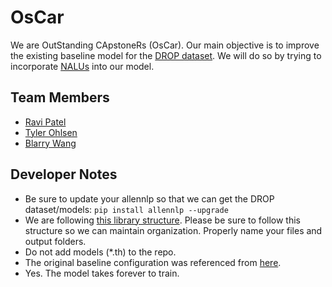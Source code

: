 # OsCar
<p>We are OutStanding CApstoneRs (OsCar). Our main objective is to improve the existing baseline model for the <a href="https://allennlp.org/drop">DROP dataset</a>. We will do so by trying to incorporate <a href="https://arxiv.org/abs/1808.00508">NALUs</a> into our model.

<h2>Team Members</h2>
<ul>
    <li><a href="https://www.linkedin.com/in/patelr3/">Ravi Patel</a></li>
    <li><a href="https://www.linkedin.com/in/tyler-ohlsen/">Tyler Ohlsen</a></li>
    <li><a href="https://github.com/BBBBlarry">Blarry Wang</a></li>
</ul>

<h2>Developer Notes</h2>
<ul>
    <li>Be sure to update your allennlp so that we can get the DROP dataset/models: <code>pip install allennlp --upgrade</code></li>
    <li>We are following <a href="https://github.com/allenai/allennlp-as-a-library-example/tree/master">this library structure</a>. Please be sure to follow this structure so we can maintain organization. Properly name your files and output folders.</li>
    <li>Do not add models (*.th) to the repo.</li>
    <li>The original baseline configuration was referenced from <a href="https://github.com/allenai/allennlp/blob/master/allennlp/models/reading_comprehension/naqanet.py">here</a>.
    <li>Yes. The model takes forever to train.</li>
</ul>
